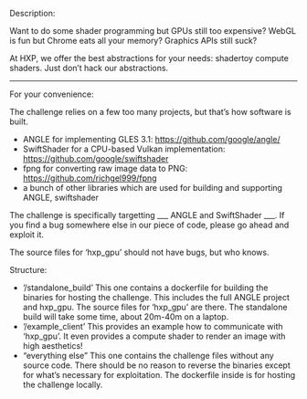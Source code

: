 Description:

Want to do some shader programming but GPUs still too expensive? WebGL is fun but Chrome eats all your memory? Graphics APIs still suck?

At HXP, we offer the best abstractions for your needs: shadertoy compute shaders. Just don’t hack our abstractions.

***

For your convenience:

The challenge relies on a few too many projects, but that’s how software is built.
* ANGLE for implementing GLES 3.1: https://github.com/google/angle/
* SwiftShader for a CPU-based Vulkan implementation: https://github.com/google/swiftshader
* fpng for converting raw image data to PNG: https://github.com/richgel999/fpng
* a bunch of other libraries which are used for building and supporting ANGLE, swiftshader

The challenge is specifically targetting \_\_\_ ANGLE and SwiftShader \_\_\_. If you find a bug somewhere else in our piece of code, please go ahead and exploit it.

The source files for ‘hxp_gpu’ should not have bugs, but who knows.

Structure:
* ’/standalone_build’ This one contains a dockerfile for building the binaries for hosting the challenge. This includes the full ANGLE project and hxp_gpu. The source files for ‘hxp_gpu’ are there. The standalone build will take some time, about 20m-40m on a laptop.
* ’/example_client’ This provides an example how to communicate with ‘hxp_gpu’. It even provides a compute shader to render an image with high aesthetics!
* “everything else” This one contains the challenge files without any source code. There should be no reason to reverse the binaries except for what’s necessary for exploitation. The dockerfile inside is for hosting the challenge locally.